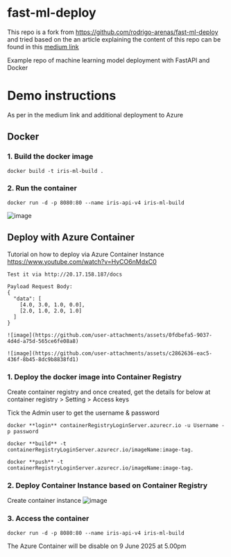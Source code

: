 # fast-ml-deploy
This repo is a fork from https://github.com/rodrigo-arenas/fast-ml-deploy and tried based on the an article explaining the content of this repo can be found in this [medium link](https://medium.com/analytics-vidhya/serve-a-machine-learning-model-using-sklearn-fastapi-and-docker-85aabf96729b)

Example repo of machine learning model deployment with FastAPI and Docker

# Demo instructions

As per in the medium link and additional deployment to Azure 

## Docker

### 1. Build the docker image

```
docker build -t iris-ml-build .
```

### 2. Run the container

```
docker run -d -p 8080:80 --name iris-api-v4 iris-ml-build 
```

![image](https://github.com/user-attachments/assets/11a36526-2a41-4977-aebe-424e03d6b28c)


## Deploy with Azure Container 
Tutorial on how to deploy via Azure Container Instance https://www.youtube.com/watch?v=HyCO6nMdxC0

```
Test it via http://20.17.158.187/docs

Payload Request Body:
{
  "data": [
    [4.0, 3.0, 1.0, 0.0],
    [2.0, 1.0, 2.0, 1.0]
  ]
}

![image](https://github.com/user-attachments/assets/0fdbefa5-9037-4d4d-a75d-565ce6fe08a8)

![image](https://github.com/user-attachments/assets/c2862636-eac5-436f-8b45-8dc9b8838fd1)
```

### 1. Deploy the docker image into Container Registry 

Create container registry and once created, get the details for below at container registry > Setting > Access keys

Tick the Admin user to get the username & password

```
docker **login** containerRegistryLoginServer.azurecr.io -u Username -p password
```

```
docker **build** -t containerRegistryLoginServer.azurecr.io/imageName:image-tag.   
```

```
docker **push** -t containerRegistryLoginServer.azurecr.io/imageName:image-tag.
```

### 2. Deploy Container Instance based on Container Registry

Create container instance
![image](https://github.com/user-attachments/assets/2df72978-be38-4244-a64c-5bfdbe2f30f6)


### 3. Access the container
```
docker run -d -p 8080:80 --name iris-api-v4 iris-ml-build 
```

The Azure Container will be disable on 9 June 2025 at 5.00pm

